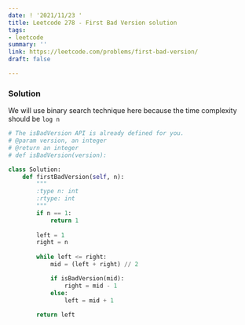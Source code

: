 ```yaml
---
date: ! '2021/11/23 '
title: Leetcode 278 - First Bad Version solution
tags:
- leetcode
summary: ''
link: https://leetcode.com/problems/first-bad-version/
draft: false

---
```

### Solution

We will use binary search technique here because the time complexity should be `log n` 

```python
# The isBadVersion API is already defined for you.
# @param version, an integer
# @return an integer
# def isBadVersion(version):

class Solution:
    def firstBadVersion(self, n):
        """
        :type n: int
        :rtype: int
        """
        if n == 1:
            return 1
        
        left = 1
        right = n
        
        while left <= right:
            mid = (left + right) // 2

            if isBadVersion(mid):
                right = mid - 1
            else:
                left = mid + 1
                
        return left
 ```
